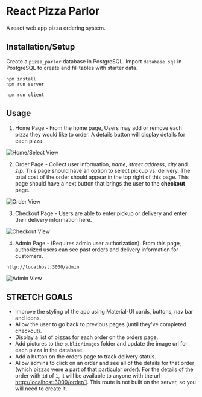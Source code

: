 # React Pizza Parlor

A react web app pizza ordering system.

## Installation/Setup

Create a `pizza_parlor` database in PostgreSQL. Import `database.sql` in PostgreSQL to create and fill tables with starter data.

```
npm install
npm run server
```
```
npm run client
```

## Usage

1. Home Page - From the home page, Users may add or remove each pizza they would like to order. A details button will display details for each pizza.

![Home/Select View](wireframes/screen-one.png)

2. Order Page - Collect user information, *name*, *street address*, *city* and *zip*. This page should have an option to select pickup vs. delivery. The total cost of the order should appear in the top right of this page. This page should have a next button that brings the user to the **checkout** page.

![Order View](wireframes/screen-two.png)

3. Checkout Page - Users are able to enter pickup or delivery and enter their delivery information here.

![Checkout View](wireframes/screen-three.png)

4. Admin Page - (Requires admin user authorization). From this page, authorized users can see past orders and delivery information for customers. 

```
http://localhost:3000/admin
```

![Admin View](wireframes/screen-admin.png)


## STRETCH GOALS

- Improve the styling of the app using Material-UI cards, buttons, nav bar and icons.
- Allow the user to go back to previous pages (until they've completed checkout).
- Display a list of pizzas for each order on the orders page.
- Add pictures to the `public/images` folder and update the image url for each pizza in the database.
- Add a button on the orders page to track delivery status.
- Allow admins to click on an order and see all of the details for that order (which pizzas were a part of that particular order). For the details of the order with `id` of `1`, it will be available to anyone with the url [http://localhost:3000/order/1](http://localhost:3000/order/1). This route is not built on the server, so you will need to create it.
